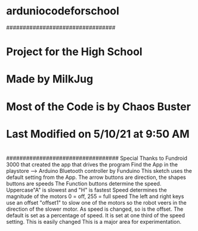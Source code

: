 # arduniocodeforschool

  #################################
  #
  # Project for the High School
  #
  # Made by MilkJug
  #
  # Most of the Code is by Chaos Buster
  #
  # Last Modified on 5/10/21 at 9:50 AM
  #
  ##################################
  Special Thanks to Fundroid 3000 that created the app that drives the program
  Find the App in the playstore --> Arduino Bluetooth controller  by Funduino
  This sketch uses the default setting from the App.
  The arrow buttons are direction, the shapes buttons are speeds
  The Function buttons determine the speed. Uppercase"A" is slowest and "H" is fastest
  Speed determines the magnitude of the motors 0 = off, 255 = full speed
  The left and right keys use an offset "offset1" to slow one of the motors so the robot veers
  in the direction of the slower motor.
  As speed is changed, so is the offset. The default is set as a percentage of speed.
  It is set at one third of the speed setting. This is easily changed
  This is a major area for experimentation.
